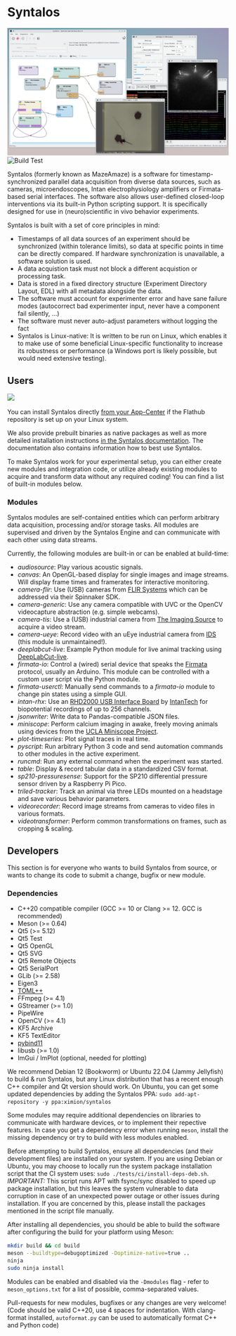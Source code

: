 Syntalos
========

[![Syntalos Screenshot](contrib/screenshots/v0.8.4-ui-overview.png "Syntalos")](https://github.com/bothlab/syntalos/tree/master/contrib/screenshots)
![Build Test](https://github.com/bothlab/syntalos/workflows/Build%20Test/badge.svg?branch=master)

Syntalos (formerly known as MazeAmaze) is a software for timestamp-synchronized parallel data acquisition from diverse data sources,
such as cameras, microendoscopes, Intan electrophysiology amplifiers or Firmata-based serial interfaces.
The software also allows user-defined closed-loop interventions via its built-in Python scripting support.
It is specifically designed for use in (neuro)scientific in vivo behavior experiments.

Syntalos is built with a set of core principles in mind:
 * Timestamps of all data sources of an experiment should be synchronized (within tolerance limits), so data at
   specific points in time can be directly compared. If hardware synchronization is unavailable, a software solution is used.
 * A data acquistion task must not block a different acquistion or processing task.
 * Data is stored in a fixed directory structure (Experiment Directory Layout, EDL) with all metadata alongside the data.
 * The software must account for experimenter error and have sane failure modes (autocorrect bad experimenter input, never have a component fail silently, ...)
 * The software must never auto-adjust parameters without logging the fact
 * Syntalos is Linux-native: It is written to be run on Linux, which enables it to make use of some beneficial Linux-specific functionality
   to increase its robustness or performance (a Windows port is likely possible, but would need extensive testing).

## Users

<a href="https://flathub.org/apps/io.github.bothlab.syntalos">
<img src="https://flathub.org/assets/badges/flathub-badge-en.png" width="140"/>
</a>

You can install Syntalos directly [from your App-Center](https://flathub.org/apps/io.github.bothlab.syntalos)
if the Flathub repository is set up on your Linux system.

We also provide prebuilt binaries as native packages as well as more detailed installation instructions
[in the Syntalos documentation](https://syntalos.readthedocs.io/en/latest/install.html).
The documentation also contains information how to best use Syntalos.

To make Syntalos work for your experimental setup, you can either create new modules and integration code, or
utilize already existing modules to acquire and transform data without any required coding!
You can find a list of built-in modules below.

### Modules

Syntalos modules are self-contained entities which can perform arbitrary data acquisition, processing and/or storage tasks.
All modules are supervised and driven by the Syntalos Engine and can communicate with each other using data streams.

Currently, the following modules are built-in or can be enabled at build-time:
 * *audiosource*: Play various acoustic signals.
 * *canvas*: An OpenGL-based display for single images and image streams. Will display frame times and framerates for interactive monitoring.
 * *camera-flir*: Use (USB) cameras from [FLIR Systems](https://www.flir.com/) which can be addressed via their Spinnaker SDK.
 * *camera-generic*: Use any camera compatible with UVC or the OpenCV videocapture abstraction (e.g. simple webcams).
 * *camera-tis*: Use a (USB) industrial camera from [The Imaging Source](https://www.theimagingsource.com/) to acquire a video stream.
 * *camera-ueye*: Record video with an uEye industrial camera from [IDS](https://ids-imaging.com) (this module is unmaintained!).
 * *deeplabcut-live*: Example Python module for live animal tracking using [DeepLabCut-live](https://github.com/DeepLabCut/DeepLabCut-live).
 * *firmata-io*: Control a (wired) serial device that speaks the [Firmata](http://firmata.org/wiki/Main_Page) protocol, usually an Arduino.
   This module can be controlled with a custom user script via the Python module.
 * *firmata-userctl*: Manually send commands to a *firmata-io* module to change pin states using a simple GUI.
 * *intan-rhx*: Use an [RHD2000 USB Interface Board](http://intantech.com/RHD2000_USB_interface_board.html) by [IntanTech](http://intantech.com/)
   for biopotential recordings of up to 256 channels.
 * *jsonwriter*: Write data to Pandas-compatible JSON files.
 * *miniscope*: Perform calcium imaging in awake, freely moving animals using devices from the [UCLA Miniscope Project](https://github.com/Aharoni-Lab/Miniscope-v4/wiki).
 * *plot-timeseries*: Plot signal traces in real time.
 * *pyscript*: Run arbitrary Python 3 code and send automation commands to other modules in the active experiment.
 * *runcmd*: Run any external command when the experiment was started.
 * *table*: Display & record tabular data in a standardized CSV format.
 * *sp210-pressuresense*: Support for the SP210 differential pressure sensor driven by a Raspberry Pi Pico.
 * *triled-tracker*: Track an animal via three LEDs mounted on a headstage and save various behavior parameters.
 * *videorecorder*: Record image streams from cameras to video files in various formats.
 * *videotransformer*: Perform common transformations on frames, such as cropping & scaling.

## Developers

This section is for everyone who wants to build Syntalos from source, or wants to change its code
to submit a change, bugfix or new module.

### Dependencies

 * C++20 compatible compiler
   (GCC >= 10 or Clang >= 12. GCC is recommended)
 * Meson (>= 0.64)
 * Qt5 (>= 5.12)
 * Qt5 Test
 * Qt5 OpenGL
 * Qt5 SVG
 * Qt5 Remote Objects
 * Qt5 SerialPort
 * GLib (>= 2.58)
 * Eigen3
 * [TOML++](https://github.com/marzer/tomlplusplus/)
 * FFmpeg (>= 4.1)
 * GStreamer (>= 1.0)
 * PipeWire
 * OpenCV (>= 4.1)
 * KF5 Archive
 * KF5 TextEditor
 * [pybind11](https://github.com/pybind/pybind11)
 * libusb (>= 1.0)
 * ImGui / ImPlot (optional, needed for plotting)

We recommend Debian 12 (Bookworm) or Ubuntu 22.04 (Jammy Jellyfish) to build & run Syntalos,
but any Linux distribution that has a recent enough C++ compiler and Qt version
should work.
On Ubuntu, you can get some updated dependencies by adding the Syntalos PPA: `sudo add-apt-repository -y ppa:ximion/syntalos`

Some modules may require additional dependencies on libraries to communicate with hardware devices, or to implement
their repective features.
In case you get a dependency error when running `meson`, install the missing dependency or try to build with less modules enabled.

Before attempting to build Syntalos, ensure all dependencies (and their development files) are installed on your system.
If you are using Debian or Ubuntu, you may choose to locally run the system package installation script that the CI system uses:
`sudo ./tests/ci/install-deps-deb.sh`. *IMPORTANT:* This script runs APT with fsync/sync disabled to speed up package installation,
but this leaves the system vulnerable to data corruption in case of an unexpected power outage or other issues during installation.
If you are concerned by this, please install the packages mentioned in the script file manually.

After installing all dependencies, you should be able to build the software after configuring the build for your platform using Meson:
```sh
mkdir build && cd build
meson --buildtype=debugoptimized -Doptimize-native=true ..
ninja
sudo ninja install
```

Modules can be enabled and disabled via the `-Dmodules` flag - refer to `meson_options.txt` for a list of possible,
comma-separated values.

Pull-requests for new modules, bugfixes or any changes are very welcome!
(Code should be valid C++20, use 4 spaces for indentation. With clang-format installed, `autoformat.py` can be used
to automatically format C++ and Python code)
